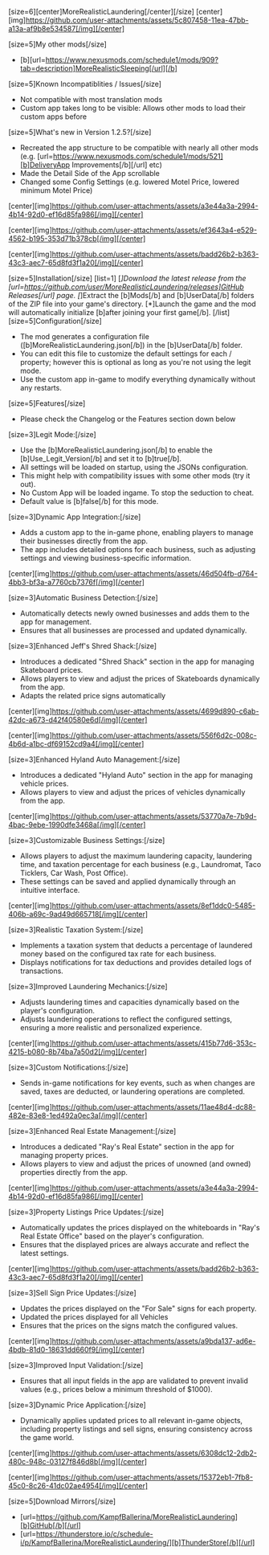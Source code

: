 [size=6][center]MoreRealisticLaundering[/center][/size]
[center][img]https://github.com/user-attachments/assets/5c807458-11ea-47bb-a13a-af9b8e534587[/img][/center]

[size=5]My other mods[/size]
- [b][url=https://www.nexusmods.com/schedule1/mods/909?tab=description]MoreRealisticSleeping[/url][/b]

[size=5]Known Incompatiblities / Issues[/size]
- Not compatible with most translation mods
- Custom app takes long to be visible: Allows other mods to load their custom apps before

[size=5]What's new in Version 1.2.5?[/size]
- Recreated the app structure to be compatible with nearly all other mods (e.g. [url=https://www.nexusmods.com/schedule1/mods/521][b]DeliveryApp Improvements[/b][/url] etc)
- Made the Detail Side of the App scrollable
- Changed some Config Settings (e.g. lowered Motel Price, lowered minimum Motel Price)

[center][img]https://github.com/user-attachments/assets/a3e44a3a-2994-4b14-92d0-ef16d85fa986[/img][/center]

[center][img]https://github.com/user-attachments/assets/ef3643a4-e529-4562-b195-353d71b378cb[/img][/center]

[center][img]https://github.com/user-attachments/assets/badd26b2-b363-43c3-aec7-65d8fd3f1a20[/img][/center]

[size=5]Installation[/size]
[list=1]
[*]Download the latest release from the [url=https://github.com/user/MoreRealisticLaundering/releases]GitHub Releases[/url] page.
[*]Extract the [b]Mods[/b] and [b]UserData[/b] folders of the ZIP file into your game's directory.
[*]Launch the game and the mod will automatically initialize [b]after joining your first game[/b].
[/list]
[size=5]Configuration[/size]
- The mod generates a configuration file ([b]MoreRealisticLaundering.json[/b]) in the [b]UserData[/b] folder.
- You can edit this file to customize the default settings for each / property; however this is optional as long as you're not using the legit mode.
- Use the custom app in-game to modify everything dynamically without any restarts.

[size=5]Features[/size]
- Please check the Changelog or the Features section down below

[size=3]Legit Mode:[/size]
- Use the [b]MoreRealisticLaundering.json[/b] to enable the [b]Use_Legit_Version[/b] and set it to [b]true[/b].
- All settings will be loaded on startup, using the JSONs configuration.
- This might help with compatibility issues with some other mods (try it out).
- No Custom App will be loaded ingame. To stop the seduction to cheat.
- Default value is [b]false[/b] for this mode.

[size=3]Dynamic App Integration:[/size]
- Adds a custom app to the in-game phone, enabling players to manage their businesses directly from the app.
- The app includes detailed options for each business, such as adjusting settings and viewing business-specific information.

[center][img]https://github.com/user-attachments/assets/46d504fb-d764-4bb3-bf3a-a7760cb7376f[/img][/center]

[size=3]Automatic Business Detection:[/size]
- Automatically detects newly owned businesses and adds them to the app for management.
- Ensures that all businesses are processed and updated dynamically.

[size=3]Enhanced Jeff's Shred Shack:[/size]
- Introduces a dedicated "Shred Shack" section in the app for managing Skateboard prices.
- Allows players to view and adjust the prices of Skateboards dynamically from the app.
- Adapts the related price signs automatically

[center][img]https://github.com/user-attachments/assets/4699d890-c6ab-42dc-a673-d42f40580e6d[/img][/center]

[center][img]https://github.com/user-attachments/assets/556f6d2c-008c-4b6d-a1bc-df69152cd9a4[/img][/center]

[size=3]Enhanced Hyland Auto Management:[/size]
- Introduces a dedicated "Hyland Auto" section in the app for managing vehicle prices.
- Allows players to view and adjust the prices of vehicles dynamically from the app.

[center][img]https://github.com/user-attachments/assets/53770a7e-7b9d-4bac-9ebe-1990dfe3468a[/img][/center]

[size=3]Customizable Business Settings:[/size]
- Allows players to adjust the maximum laundering capacity, laundering time, and taxation percentage for each business (e.g., Laundromat, Taco Ticklers, Car Wash, Post Office).
- These settings can be saved and applied dynamically through an intuitive interface.

[center][img]https://github.com/user-attachments/assets/8ef1ddc0-5485-406b-a69c-9ad49d665718[/img][/center]

[size=3]Realistic Taxation System:[/size]
- Implements a taxation system that deducts a percentage of laundered money based on the configured tax rate for each business.
- Displays notifications for tax deductions and provides detailed logs of transactions.

[size=3]Improved Laundering Mechanics:[/size]
- Adjusts laundering times and capacities dynamically based on the player's configuration.
- Adjusts laundering operations to reflect the configured settings, ensuring a more realistic and personalized experience.

[center][img]https://github.com/user-attachments/assets/415b77d6-353c-4215-b080-8b74ba7a50d2[/img][/center]

[size=3]Custom Notifications:[/size]
- Sends in-game notifications for key events, such as when changes are saved, taxes are deducted, or laundering operations are completed.

[center][img]https://github.com/user-attachments/assets/11ae48d4-dc88-482e-83e8-1ed492a0ec3a[/img][/center]

[size=3]Enhanced Real Estate Management:[/size]
- Introduces a dedicated "Ray's Real Estate" section in the app for managing property prices.
- Allows players to view and adjust the prices of unowned (and owned) properties directly from the app.

[center][img]https://github.com/user-attachments/assets/a3e44a3a-2994-4b14-92d0-ef16d85fa986[/img][/center]

[size=3]Property Listings Price Updates:[/size]
- Automatically updates the prices displayed on the whiteboards in "Ray's Real Estate Office" based on the player's configuration.
- Ensures that the displayed prices are always accurate and reflect the latest settings.

[center][img]https://github.com/user-attachments/assets/badd26b2-b363-43c3-aec7-65d8fd3f1a20[/img][/center]

[size=3]Sell Sign Price Updates:[/size]
- Updates the prices displayed on the "For Sale" signs for each property.
- Updated the prices displayed for all Vehicles
- Ensures that the prices on the signs match the configured values.

[center][img]https://github.com/user-attachments/assets/a9bda137-ad6e-4bdb-81d0-18631dd660f9[/img][/center]

[size=3]Improved Input Validation:[/size]
- Ensures that all input fields in the app are validated to prevent invalid values (e.g., prices below a minimum threshold of $1000).

[size=3]Dynamic Price Application:[/size]
- Dynamically applies updated prices to all relevant in-game objects, including property listings and sell signs, ensuring consistency across the game world.

[center][img]https://github.com/user-attachments/assets/6308dc12-2db2-480c-948c-03127f846d8b[/img][/center]

[center][img]https://github.com/user-attachments/assets/15372eb1-7fb8-45c0-8c26-41dc02ae4954[/img][/center]

[size=5]Download Mirrors[/size]
- [url=https://github.com/KampfBallerina/MoreRealisticLaundering][b]GitHub[/b][/url]
- [url=https://thunderstore.io/c/schedule-i/p/KampfBallerina/MoreRealisticLaundering/][b]ThunderStore[/b][/url]
